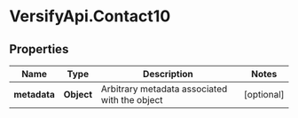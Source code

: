 # VersifyApi.Contact10

## Properties

Name | Type | Description | Notes
------------ | ------------- | ------------- | -------------
**metadata** | **Object** | Arbitrary metadata associated with the object | [optional] 



